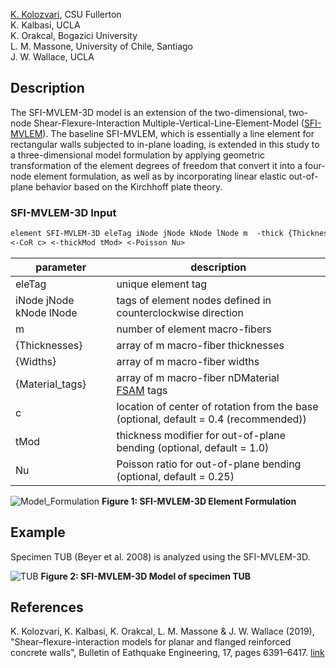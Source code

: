 [K. Kolozvari](mailto:kkolozvari@fullerton.edu), CSU Fullerton<br/>
K. Kalbasi, UCLA<br/>
K. Orakcal, Bogazici University<br/>
L. M. Massone, University of Chile, Santiago<br/>
J. W. Wallace, UCLA<br/>

## Description

The SFI-MVLEM-3D model is an extension of the two-dimensional, two-node Shear-Flexure-Interaction Multiple-Vertical-Line-Element-Model ([SFI-MVLEM](https://opensees.berkeley.edu/wiki/index.php/SFI_MVLEM_-_Cyclic_Shear-Flexure_Interaction_Model_for_RC_Walls)). The baseline SFI-MVLEM, which is essentially a line element for rectangular walls subjected to in-plane loading, is extended in this study to a three-dimensional model formulation by applying geometric transformation of the element degrees of freedom that convert it into a four-node element formulation, as well as by incorporating linear elastic out-of-plane behavior based on the Kirchhoff plate theory. 

### SFI-MVLEM-3D Input
```markdown
element SFI-MVLEM-3D eleTag iNode jNode kNode lNode m  -thick {Thicknesses} -width {Widths} -mat {Material_tags} 
<-CoR c> <-thickMod tMod> <-Poisson Nu>
```

| parameter | description |
|----------|------------|
| eleTag | unique element tag|
| iNode jNode kNode lNode | tags of element nodes defined in counterclockwise direction|
| m | number of element macro-fibers|
| {Thicknesses} | array of m macro-fiber thicknesses|
| {Widths} | array of m macro-fiber widths |
| {Material_tags}| array of m macro-fiber nDMaterial [FSAM](https://opensees.berkeley.edu/wiki/index.php/FSAM_-_2D_RC_Panel_Constitutive_Behavior) tags|
| c | location of center of rotation from the base (optional, default = 0.4 (recommended))|
| tMod	| thickness modifier for out-of-plane bending (optional, default = 1.0)|
| Nu | Poisson ratio for out-of-plane bending (optional, default = 0.25)|

![Model_Formulation](https://user-images.githubusercontent.com/53920372/94061362-21147080-fd9a-11ea-8a73-f325dc96206a.JPG)
**Figure 1: SFI-MVLEM-3D Element Formulation**

## Example

Specimen TUB (Beyer et al. 2008) is analyzed using the SFI-MVLEM-3D.

![TUB](https://user-images.githubusercontent.com/53920372/94061732-a009a900-fd9a-11ea-8d28-2ae4981326f6.JPG)
**Figure 2: SFI-MVLEM-3D Model of specimen TUB**

## References

K. Kolozvari, K. Kalbasi, K. Orakcal, L. M. Massone & J. W. Wallace (2019), "Shear–flexure-interaction models for planar and flanged reinforced concrete walls", Bulletin of Eathquake Engineering, 17, pages 6391–6417. [link](https://link.springer.com/article/10.1007/s10518-019-00658-5)
